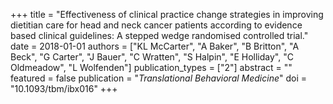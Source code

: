 +++
title = "Effectiveness of clinical practice change strategies in improving dietitian care for head and neck cancer patients according to evidence based clinical guidelines: A stepped wedge randomised controlled trial."
date = 2018-01-01
authors = ["KL McCarter", "A Baker", "B Britton", "A Beck", "G Carter", "J Bauer", "C Wratten", "S Halpin", "E Holliday", "C Oldmeadow", "L Wolfenden"]
publication_types = ["2"]
abstract = ""
featured = false
publication = "*Translational Behavioral Medicine*"
doi = "10.1093/tbm/ibx016"
+++

